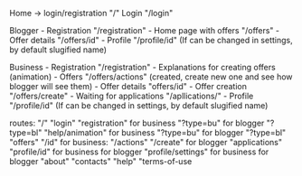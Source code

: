 Home -> login/registration "/"
Login "/login"

Blogger
    - Registration "/registration"
    - Home page with offers "/offers"
    - Offer details "/offers/id"
    - Profile "/profile/id" (If can be changed in settings, by default slugified name)

Business
    - Registration "/registration"
    - Explanations for creating offers (animation)
    - Offers "/offers/actions" (created, create new one and see how blogger will see them)
    - Offer details "offers/id"
    - Offer creation "/offers/create"
    - Waiting for applications "/apllications/"
    - Profile "/profile/id" (If can be changed in settings, by default slugified name)

routes:
    "/"
    "login"
    "registration"
        for business
            "?type=bu"
        for blogger
            "?type=bl"
    "help/animation"
        for business
            "?type=bu"
        for blogger
            "?type=bl"
    "offers"
        "/id"
        for business:
            "/actions"
            "/create"
        for blogger
    "applications"
    "profile/id"
        for business
        for blogger
    "profile/settings"
        for business
        for blogger
    "about"
    "contacts"
    "help"
    "terms-of-use
    
